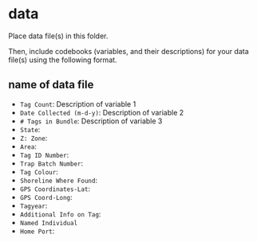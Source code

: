 # data

Place data file(s) in this folder.

Then, include codebooks (variables, and their descriptions) for your data file(s)
using the following format.

## name of data file

- `Tag Count`: Description of variable 1
- `Date Collected (m-d-y)`: Description of variable 2
- `# Tags in Bundle`: Description of variable 3
- `State`:
- `Z: Zone`:
- `Area`:
- `Tag ID Number`:
- `Trap Batch Number`:
- `Tag Colour`: 
- `Shoreline Where Found`:
- `GPS Coordinates-Lat`:
- `GPS Coord-Long`:
- `Tagyear`:
- `Additional Info on Tag`:
- `Named Individual`
- `Home Port`:


